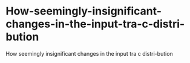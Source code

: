 # How-seemingly-insignificant-changes-in-the-input-tra-c-distri-bution
How seemingly insignificant changes in the input tra c distri-bution
